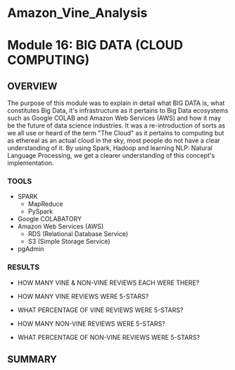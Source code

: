 # Amazon_Vine_Analysis
# Module 16: BIG DATA (CLOUD COMPUTING)

## OVERVIEW
The purpose of this module was to explain in detail what BIG DATA is, what constitutes Big Data, it's infrastructure as it pertains to Big Data ecosystems such as Google COLAB and Amazon Web Services (AWS) and how it may be the future of data science industries.  It was a re-introduction of sorts as we all use or heard of the term "The Cloud" as it pertains to computing but as ethereal as an actual cloud in the sky, most people do not have a clear understanding of it.  By using Spark, Hadoop and learning NLP: Natural Language Processing, we get a clearer understanding of this concept's implementation.


### TOOLS
* SPARK
  * MapReduce
  * PySpark
* Google COLABATORY
* Amazon Web Services (AWS)
  * RDS (Relational Database Service)
  * S3 (Simple Storage Service)
* pgAdmin

### RESULTS
* HOW MANY VINE & NON-VINE REVIEWS EACH WERE THERE?


* HOW MANY VINE REVIEWS WERE 5-STARS?
* WHAT PERCENTAGE OF VINE REVIEWS WERE 5-STARS?


* HOW MANY NON-VINE REVIEWS WERE 5-STARS?
* WHAT PERCENTAGE OF NON-VINE REVIEWS WERE 5-STARS?


## SUMMARY


